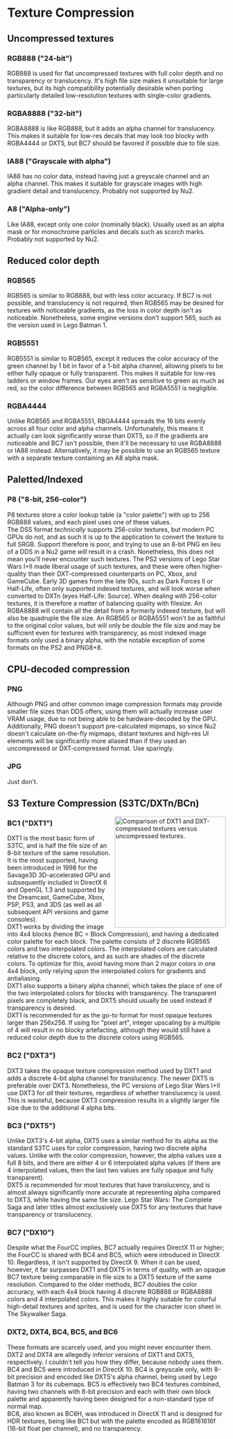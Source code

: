 # Texture Compression

## Uncompressed textures
### RGB888 ("24-bit")
RGB888 is used for flat uncompressed textures with full color depth and no transparency or translucency. It's high file size makes it unsuitable for large textures, but its high compatibility potentially desirable when porting particularly detailed low-resolution textures with single-color gradients. 

### RGBA8888 ("32-bit")
RGBA8888 is like RGB888, but it adds an alpha channel for translucency. This makes it suitable for low-res decals that may look too blocky with RGBA4444 or DXT5, but BC7 should be favored if possible due to file size. 

### IA88 ("Grayscale with alpha")
IA88 has no color data, instead having just a greyscale channel and an alpha channel. This makes it suitable for grayscale images with high gradient detail and translucency. Probably not supported by Nu2. 

### A8 ("Alpha-only")
Like IA88, except only one color (nominally black). Usually used as an alpha mask or for monochrome particles and decals such as scorch marks. Probably not supported by Nu2. 

## Reduced color depth
### RGB565
RGB565 is similar to RGB888, but with less color accuracy. If BC7 is not possible, and translucency is not required, then RGB565 may be desired for textures with noticeable gradients, as the loss in color depth isn't as noticeable. Nonetheless, some engine versions don't support 565, such as the version used in Lego Batman 1. 

### RGB5551
RGB5551 is similar to RGB565, except it reduces the color accuracy of the green channel by 1 bit in favor of a 1-bit alpha channel, allowing pixels to be either fully opaque or fully transparent. This makes it suitable for low-res ladders or window frames. Our eyes aren't as sensitive to green as much as red, so the color difference between RGB565 and RGBA5551 is negligible. 

### RGBA4444
Unlike RGB565 and RGBA5551, RBGA4444 spreads the 16 bits evenly across all four color and alpha channels. Unfortunately, this means it actually can look significantly worse than DXT5, so if the gradients are noticeable and BC7 isn't possible, then it'll be necessary to use RGBA8888 or IA88 instead. Alternatively, it may be possible to use an RGB565 texture with a separate texture containing an A8 alpha mask. 

## Paletted/Indexed
### P8 ("8-bit, 256-color")
P8 textures store a color lookup table (a "color palette") with up to 256 RGB888 values, and each pixel uses one of these values. <br/>
The DSS format *technically* supports 256-color textures, but modern PC GPUs do not, and as such it is up to the application to convert the texture to full SRGB. Support therefore is poor, and trying to use an 8-bit PNG en lieu of a DDS in a Nu2 game *will* result in a crash. Nonetheless, this does not mean you'll never encounter such textures. The PS2 versions of Lego Star Wars I+II made liberal usage of such textures, and these were often higher-quality than their DXT-compressed counterparts on PC, Xbox, and GameCube. Early 3D games from the late 90s, such as Dark Forces II or Half-Life, often only supported indexed textures, and will look worse when converted to DXTn (eyes Half-Life: Source). When dealing with 256-color textures, it is therefore a matter of balancing quality with filesize. An RGBA8888 will contain all the detail from a formerly indexed texture, but will also be quadruple the file size. An RGB565 or RGBA5551 won't be as faithful to the original color values, but will only be double the file size and may be sufficient even for textures with transparency, as most indexed image formats only used a binary alpha, with the notable exception of some formats on the PS2 and PNG8+8. 

## CPU-decoded compression
### PNG
Although PNG and other common image compression formats may provide smaller file sizes than DDS offers, using them will actually increase user VRAM usage, due to not being able to be hardware-decoded by the GPU. Additionally, PNG doesn't support pre-calculated mipmaps, so since Nu2 doesn't calculate on-the-fly mipmaps, distant textures and high-res UI elements will be significantly more aliased than if they used an uncompressed or DXT-compressed format. Use sparingly. 

### JPG
Just don't.

## S3 Texture Compression (S3TC/DXTn/BCn)
[<img align="right" src="https://developer.valvesoftware.com/w/images/8/8e/Dxtn_comparison.jpg" width="256" alt="Comparison of DXT1 and DXT-compressed textures versus uncompressed textures." title="Comparison of DXT1 and DXT-compressed textures versus uncompressed textures." />](https://developer.valvesoftware.com/w/images/8/8e/Dxtn_comparison.jpg)

### BC1 ("DXT1")
DXT1 is the most basic form of S3TC, and is half the file size of an 8-bit texture of the same resolution. It is the most supported, having been introduced in 1998 for the Savage3D 3D-accelerated GPU and subsequently included in DirectX 6 and OpenGL 1.3 and supported by the Dreamcast, GameCube, Xbox, PSP, PS3, and 3DS (as well as all subsequent API versions and game consoles). <br/>
DXT1 works by dividing the image into 4x4 blocks (hence BC = Block Compression), and having a dedicated color palette for each block. The palette consists of 2 discrete RGB565 colors and two interpolated colors. The interpolated colors are calculated relative to the discrete colors, and as such are shades of the discrete colors. To optimize for this, avoid having more than 2 major colors in one 4x4 block, only relying upon the interpolated colors for gradients and antialiasing. <br/>
DXT1 also supports a binary alpha channel, which takes the place of one of the two interpolated colors for blocks with transparency. The transparent pixels are completely black, and DXT5 should usually be used instead if transparency is desired. <br/>
DXT1 is recommended for as the go-to format for most opaque textures larger than 256x256. If using for "pixel art", integer upscaling by a multiple of 4 will result in no blocky artefacting, although they would still have a reduced color depth due to the discrete colors using RGB565. 

### BC2 ("DXT3")
DXT3 takes the opaque texture compression method used by DXT1 and adds a discrete 4-bit alpha channel for translucency. The newer DXT5 is preferable over DXT3. Nonetheless, the PC versions of Lego Star Wars I+II use DXT3 for *all* their textures, regardless of whether translucency is used. This is wasteful, because DXT3 compression results in a slightly larger file size due to the additional 4 alpha bits. 

### BC3 ("DXT5")
Unlike DXT3's 4-bit alpha, DXT5 uses a similar method for its alpha as the standard S3TC uses for color compression, having two discrete alpha values. Unlike with the color compression, however, the alpha values use a full 8 bits, and there are either 4 or 6 interpolated alpha values (if there are 4 interpolated values, then the last two values are fully opaque and fully transparent). <br/>
DXT5 is recommended for most textures that have translucency, and is almost always significantly more accurate at representing alpha compared to DXT3, while having the same file size. Lego Star Wars: The Complete Saga and later titles almost exclusively use DXT5 for any textures that have transparency or translucency. 

### BC7 ("DX10")
Despite what the FourCC implies, BC7 actually requires DirectX 11 or higher; the FourCC is shared with BC4 and BC5, which were introduced in DirectX 10. Regardless, it isn't supported by DirectX 9. When it can be used, however, it far surpasses DXT1 and DXT5 in terms of quality, with an opaque BC7 texture being comparable in file size to a DXT5 texture of the same resolution. Compared to the older methods, BC7 doubles the color accuracy, with each 4x4 block having 4 discrete RGB888 or RGBA8888 colors and 4 interpolated colors. This makes it highly suitable for colorful high-detail textures and sprites, and is used for the character icon sheet in The Skywalker Saga. 

### DXT2, DXT4, BC4, BC5, and BC6
These formats are scarcely used, and you might never encounter them. 
DXT2 and DXT4 are allegedly inferior versions of DXT1 and DXT5, respectively. I couldn't tell you how they differ, because nobody uses them. <br/>
BC4 and BC5 were introduced in DirectX 10. BC4 is greyscale only, with 8-bit precision and encoded like DXT5's alpha channel, being used by Lego Batman 3 for its cubemaps. BC5 is effectively two BC4 textures combined, having two channels with 8-bit precision and each with their own block palette and apparently having been designed for a non-standard type of normal map.<br/>
BC6, also known as BC6H, was introduced in DirectX 11 and is designed for HDR textures, being like BC1 but with the palette encoded as RGB161616f (16-bit float per channel), and no transparency.
